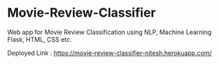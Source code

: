 # Movie-Review-Classifier
Web app for Movie Review Classification using NLP, Machine Learning Flask, HTML, CSS etc.

Deployed Link : https://movie-review-classifier-nitesh.herokuapp.com/
